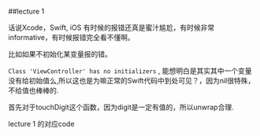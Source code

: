 ##lecture 1

话说Xcode，Swift, iOS 有时候的报错还真是蜜汁尴尬，有时候非常informative，有时候报错完全看不懂啊。


比如如果不初始化某变量报的错。

`Class 'ViewController' has no initializers` , 能想明白是其实其中一个变量没有给初始值么,所以这也是为嘛正常的Swift代码中到处可见？，因为nil很特殊，不给值也棒棒的.


首先对于touchDigit这个函数，因为digit是一定有值的，所以unwrap合理.

lecture 1 的对应code

